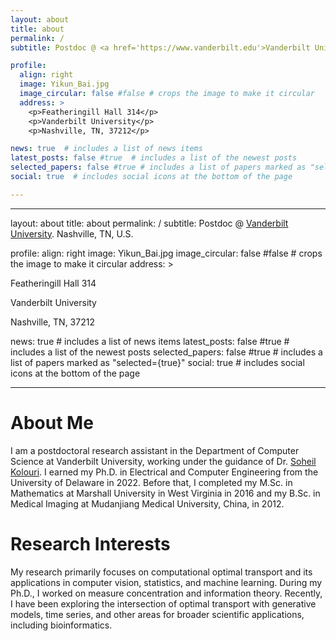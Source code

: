 ```yaml
---
layout: about
title: about
permalink: /
subtitle: Postdoc @ <a href='https://www.vanderbilt.edu'>Vanderbilt University</a>. Nashville, TN, U.S.

profile:
  align: right
  image: Yikun_Bai.jpg
  image_circular: false #false # crops the image to make it circular
  address: >
    <p>Featheringill Hall 314</p>
    <p>Vanderbilt University</p>
    <p>Nashville, TN, 37212</p>

news: true  # includes a list of news items
latest_posts: false #true  # includes a list of the newest posts
selected_papers: false #true # includes a list of papers marked as "selected={true}"
social: true  # includes social icons at the bottom of the page

---
```


---
layout: about
title: about
permalink: /
subtitle: Postdoc @ <a href='https://www.vanderbilt.edu'>Vanderbilt University</a>. Nashville, TN, U.S.

profile:
  align: right
  image: Yikun_Bai.jpg
  image_circular: false #false # crops the image to make it circular
  address: >
    <p>Featheringill Hall 314</p>
    <p>Vanderbilt University</p>
    <p>Nashville, TN, 37212</p>

news: true  # includes a list of news items
latest_posts: false #true  # includes a list of the newest posts
selected_papers: false #true # includes a list of papers marked as "selected={true}"
social: true  # includes social icons at the bottom of the page

---

# About Me  
I am a postdoctoral research assistant in the Department of Computer Science at Vanderbilt University, working under the guidance of Dr. [Soheil Kolouri](https://skolouri.github.io). I earned my Ph.D. in Electrical and Computer Engineering from the University of Delaware in 2022. Before that, I completed my M.Sc. in Mathematics at Marshall University in West Virginia in 2016 and my B.Sc. in Medical Imaging at Mudanjiang Medical University, China, in 2012.  

# Research Interests  
My research primarily focuses on computational optimal transport and its applications in computer vision, statistics, and machine learning. During my Ph.D., I worked on measure concentration and information theory. Recently, I have been exploring the intersection of optimal transport with generative models, time series, and other areas for broader scientific applications, including bioinformatics.


